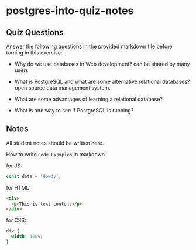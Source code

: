 # postgres-into-quiz-notes

## Quiz Questions

Answer the following questions in the provided markdown file before turning in this exercise:

- Why do we use databases in Web development?
  can be shared by many users

- What is PostgreSQL and what are some alternative relational databases?
  open source data management system.

- What are some advantages of learning a relational database?

- What is one way to see if PostgreSQL is running?

## Notes

All student notes should be written here.

How to write `Code Examples` in markdown

for JS:

```javascript
const data = 'Howdy';
```

for HTML:

```html
<div>
  <p>This is text content</p>
</div>
```

for CSS:

```css
div {
  width: 100%;
}
```
